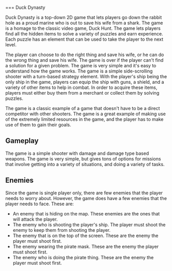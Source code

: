 
===
Duck Dynasty

Duck Dynasty is a top-down 2D game that lets players go down the rabbit hole as a proud marine who is out to save his wife from a shark. The game is a homage to the classic video game, Duck Hunt. The game lets players find all the hidden items to solve a variety of puzzles and earn experience. Each puzzle has an element that can be used to take the player to the next level.

The player can choose to do the right thing and save his wife, or he can do the wrong thing and save his wife. The game is over if the player can't find a solution for a given problem. The game is very simple and it's easy to understand how the game works. The game is a simple side-scrolling shooter with a turn-based strategy element. With the player's ship being the only ship in the game, players can equip the ship with guns, a shield, and a variety of other items to help in combat. In order to acquire these items, players must either buy them from a merchant or collect them by solving puzzles.

The game is a classic example of a game that doesn't have to be a direct competitor with other shooters. The game is a great example of making use of the extremely limited resources in the game, and the player has to make use of them to gain their goals.

## Gameplay

The game is a simple shooter with damage and damage type based weapons. The game is very simple, but gives tons of options for missions that involve getting into a variety of situations, and doing a variety of tasks.

## Enemies

Since the game is single player only, there are few enemies that the player needs to worry about. However, the game does have a few enemies that the player needs to face. These are:

*   An enemy that is hiding on the map. These enemies are the ones that will attack the player.
*   The enemy who is shooting the player's ship. The player must shoot the enemy to keep them from shooting the player.
*   The enemy that is on the top of the screen. These are the enemy the player must shoot first.
*   The enemy wearing the pirate mask. These are the enemy the player must shoot first.
*   The enemy who is doing the pirate thing. These are the enemy the player must shoot first.

